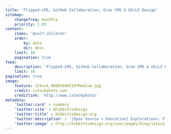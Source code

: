 ```yaml
---
title: 'Flipped-LMS, GitHub Collaboration, Grav CMS & UX/LX Design'
sitemap:
    changefreq: monthly
    priority: 1.03
content:
    items: '@self.children'
    order:
        by: date
        dir: desc
    limit: 10
    pagination: true
feed:
    description: 'Flipped-LMS, GitHub Collaboration, Grav CMS & UX/LX Design'
    limit: 10
pagination: true
image:
    feature: iStock_000019985197Medium.jpg
    credit: istockphoto.com
    creditlink: 'http://www.istockphoto/'
metadata:
    'twitter:card' : summary
    'twitter:site' : @hibbittsdesign
    'twitter:title' : HibbittsDesign.org
    'twitter:description' : '[Open Source + Education] Explorations: Flipped-LMS, GitHub Collaboration, Grav CMS & UX/LX Design'
    'twitter:image' : http://hibbittsdesign.org/user/pages/blog/iStock_000019985197Medium.jpg
---
```


